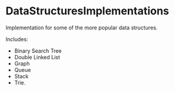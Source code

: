 # DataStructuresImplementations
Implementation for some of the more popular data structures.

Includes: 
  - Binary Search Tree
  - Double Linked List
  - Graph
  - Queue
  - Stack
  - Trie.
